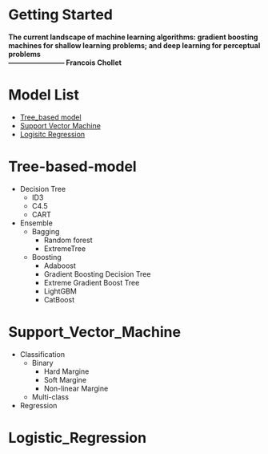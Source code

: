 # Getting Started 

**The current landscape of machine learning algorithms: gradient boosting machines for shallow learning problems; and deep learning for perceptual problems                                                            
                                                                                                            ———————— Francois Chollet**
  
  
# Model List
* [Tree_based model](#Tree-based-model)
* [Support Vector Machine](Support_Vector_Machine)
* [Logisitc Regression](Logistic_Regression)



# Tree-based-model
  
  * Decision Tree
    * ID3
    * C4.5
    * CART
  * Ensemble
    * Bagging
      * Random forest
      * ExtremeTree
    * Boosting
      * Adaboost
      * Gradient Boosting Decision Tree
      * Extreme Gradient Boost Tree
      * LightGBM
      * CatBoost

# Support_Vector_Machine
  * Classification
      * Binary
        * Hard Margine
        * Soft Margine
        * Non-linear Margine
      * Multi-class
  * Regression
  
 # Logistic_Regression 
  

